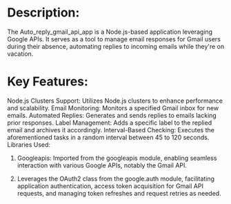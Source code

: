 # Description:

The Auto_reply_gmail_api_app is a Node.js-based application leveraging Google APIs. It serves as a tool to manage email responses for Gmail users during their absence, automating replies to incoming emails while they're on vacation.

# Key Features:

Node.js Clusters Support: Utilizes Node.js clusters to enhance performance and scalability.
Email Monitoring: Monitors a specified Gmail inbox for new emails.
Automated Replies: Generates and sends replies to emails lacking prior responses.
Label Management: Adds a specific label to the replied email and archives it accordingly.
Interval-Based Checking: Executes the aforementioned tasks in a random interval between 45 to 120 seconds.
Libraries Used:

1. Googleapis: Imported from the googleapis module, enabling seamless interaction with various Google APIs, notably the Gmail API.

2. Leverages the OAuth2 class from the google.auth module, facilitating application authentication, access token acquisition for Gmail API requests, and managing token refreshes and request retries as needed.
